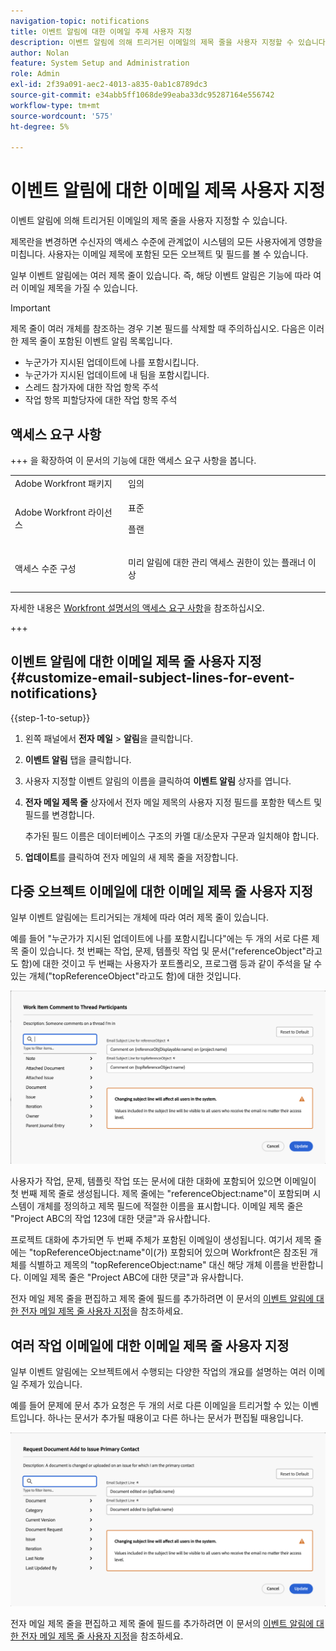 ```yaml
---
navigation-topic: notifications
title: 이벤트 알림에 대한 이메일 주제 사용자 지정
description: 이벤트 알림에 의해 트리거된 이메일의 제목 줄을 사용자 지정할 수 있습니다.
author: Nolan
feature: System Setup and Administration
role: Admin
exl-id: 2f39a091-aec2-4013-a835-0ab1c8789dc3
source-git-commit: e34abb5ff1068de99eaba33dc95287164e556742
workflow-type: tm+mt
source-wordcount: '575'
ht-degree: 5%

---
```


# 이벤트 알림에 대한 이메일 제목 사용자 지정

이벤트 알림에 의해 트리거된 이메일의 제목 줄을 사용자 지정할 수 있습니다.

제목란을 변경하면 수신자의 액세스 수준에 관계없이 시스템의 모든 사용자에게 영향을 미칩니다. 사용자는 이메일 제목에 포함된 모든 오브젝트 및 필드를 볼 수 있습니다.

일부 이벤트 알림에는 여러 제목 줄이 있습니다. 즉, 해당 이벤트 알림은 기능에 따라 여러 이메일 제목을 가질 수 있습니다.

>[!IMPORTANT]
>
>제목 줄이 여러 개체를 참조하는 경우 기본 필드를 삭제할 때 주의하십시오. 다음은 이러한 제목 줄이 포함된 이벤트 알림 목록입니다.
>
>* 누군가가 지시된 업데이트에 나를 포함시킵니다.
>* 누군가가 지시된 업데이트에 내 팀을 포함시킵니다.
>* 스레드 참가자에 대한 작업 항목 주석
>* 작업 항목 피할당자에 대한 작업 항목 주석
>

## 액세스 요구 사항

+++ 을 확장하여 이 문서의 기능에 대한 액세스 요구 사항을 봅니다.

<table style="table-layout:auto"> 
 <col> 
 </col> 
 <col> 
 </col> 
 <tbody> 
  <tr> 
   <td role="rowheader">Adobe Workfront 패키지</td> 
   <td>임의</td> 
  </tr> 
  <tr> 
   <td role="rowheader">Adobe Workfront 라이선스</td> 
   <td>
   <p>표준</p>
   <p>플랜</p>
   </td> 
  </tr> 
  <tr> 
   <td role="rowheader">액세스 수준 구성</td> 
   <td> <p>미리 알림에 대한 관리 액세스 권한이 있는 플래너 이상</p> </td> 
  </tr> 
 </tbody> 
</table>

자세한 내용은 [Workfront 설명서의 액세스 요구 사항](/help/quicksilver/administration-and-setup/add-users/access-levels-and-object-permissions/access-level-requirements-in-documentation.md)을 참조하십시오.

+++

## 이벤트 알림에 대한 이메일 제목 줄 사용자 지정 {#customize-email-subject-lines-for-event-notifications}

{{step-1-to-setup}}

1. 왼쪽 패널에서 **전자 메일** > **알림**&#x200B;을 클릭합니다.

1. **이벤트 알림** 탭을 클릭합니다.
1. 사용자 지정할 이벤트 알림의 이름을 클릭하여 **이벤트 알림** 상자를 엽니다.
1. **전자 메일 제목 줄** 상자에서 전자 메일 제목의 사용자 지정 필드를 포함한 텍스트 및 필드를 변경합니다.

   추가된 필드 이름은 데이터베이스 구조의 카멜 대/소문자 구문과 일치해야 합니다. <!--For more information about how our objects and their fields are named in the Workfront database, see the [Adobe Workfront API](../../../wf-api/workfront-api.md).-->

1. **업데이트**&#x200B;를 클릭하여 전자 메일의 새 제목 줄을 저장합니다.

## 다중 오브젝트 이메일에 대한 이메일 제목 줄 사용자 지정

일부 이벤트 알림에는 트리거되는 개체에 따라 여러 제목 줄이 있습니다.

예를 들어 &quot;누군가가 지시된 업데이트에 나를 포함시킵니다&quot;에는 두 개의 서로 다른 제목 줄이 있습니다. 첫 번째는 작업, 문제, 템플릿 작업 및 문서(&quot;referenceObject&quot;라고도 함)에 대한 것이고 두 번째는 사용자가 포트폴리오, 프로그램 등과 같이 주석을 달 수 있는 개체(&quot;topReferenceObject&quot;라고도 함)에 대한 것입니다.

![이벤트가 여러 제목이 아님](assets/ev-multiple-subject.png)

사용자가 작업, 문제, 템플릿 작업 또는 문서에 대한 대화에 포함되어 있으면 이메일이 첫 번째 제목 줄로 생성됩니다. 제목 줄에는 &quot;referenceObject:name&quot;이 포함되며 시스템이 개체를 정의하고 제목 필드에 적절한 이름을 표시합니다. 이메일 제목 줄은 &quot;Project ABC의 작업 123에 대한 댓글&quot;과 유사합니다.

프로젝트 대화에 추가되면 두 번째 주체가 포함된 이메일이 생성됩니다. 여기서 제목 줄에는 &quot;topReferenceObject:name&quot;이(가) 포함되어 있으며 Workfront은 참조된 개체를 식별하고 제목의 &quot;topReferenceObject:name&quot; 대신 해당 개체 이름을 반환합니다. 이메일 제목 줄은 &quot;Project ABC에 대한 댓글&quot;과 유사합니다.

전자 메일 제목 줄을 편집하고 제목 줄에 필드를 추가하려면 이 문서의 [이벤트 알림에 대한 전자 메일 제목 줄 사용자 지정](#customize-email-subject-lines-for-event-notifications)을 참조하세요.

## 여러 작업 이메일에 대한 이메일 제목 줄 사용자 지정

일부 이벤트 알림에는 오브젝트에서 수행되는 다양한 작업의 개요를 설명하는 여러 이메일 주제가 있습니다.

예를 들어 문제에 문서 추가 요청은 두 개의 서로 다른 이메일을 트리거할 수 있는 이벤트입니다. 하나는 문서가 추가될 때용이고 다른 하나는 문서가 편집될 때용입니다.



![이벤트가 여러 제목이 아님](assets/Ev-not-mult-subj-lines.png)

전자 메일 제목 줄을 편집하고 제목 줄에 필드를 추가하려면 이 문서의 [이벤트 알림에 대한 전자 메일 제목 줄 사용자 지정](#customize-email-subject-lines-for-event-notifications)을 참조하세요.
